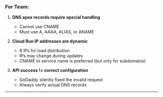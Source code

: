 ### For Team:
1. **DNS apex records require special handling**
   - Cannot use CNAME
   - Must use A, AAAA, ALIAS, or ANAME

2. **Cloud Run IP addresses are dynamic**
   - 8 IPs for load distribution
   - IPs may change during updates
   - CNAME to service name is preferred (but only for subdomains)

3. **API success != correct configuration**
   - GoDaddy silently fixed the invalid request
   - Always verify actual DNS records

---
